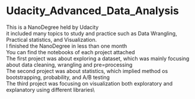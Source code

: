# Udacity_Advanced_Data_Analysis
This is a NanoDegree held by Udacity \
it included many topics to study and practice such as Data Wrangling, Practical statistics, and Visualization.\
I finished the NanoDegree in less than one month\
You can find the notebooks of each project attached \
The first project was about exploring a dataset, which was mainly focusing about data cleaning, wrangling and pre=processing\
The second project was about statistics, which implied method os bootstrapping, probability, and A/B testing\
The third project was focusing on visualization both exploratory and explanatory using different libraries\
